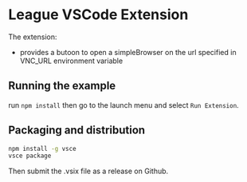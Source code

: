 

# League VSCode Extension

The extension:

* provides a butoon to open a simpleBrowser on the url specified in VNC_URL environment variable

## Running the example

run `npm install` then go to the launch menu and select `Run Extension`. 


## Packaging and distribution


```bash
npm install -g vsce
vsce package
```

Then submit the .vsix file as a release on Github. 


